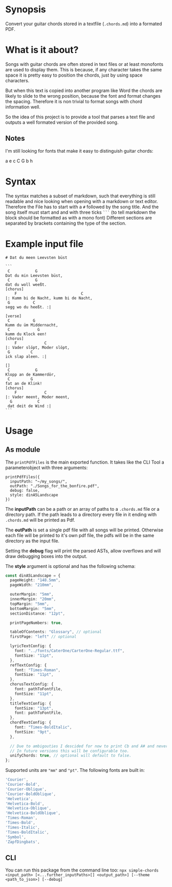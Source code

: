 # Synopsis

Convert your guitar chords stored in a textfile (`.chords.md`) into a formated PDF.

# What is it about?

Songs with guitar chords are often stored in text files or at least monofonts are used to display them.
This is because, if any character takes the same space it is pretty easy to position the chords, just by using space characters.

But when this text is copied into another program like Word the chords are likely to slide to the wrong position, because the font and format changes the spacing.
Therefore it is non trivial to format songs with chord information well.

So the idea of this project is to provide a tool that parses a text file
and outputs a well formated version of the provided song.

## Notes

I'm still looking for fonts that make it easy to distinguish guitar chords:

a e c C G b h

# Syntax

The syntax matches a subset of markdown,
such that everything is still readable and nice looking when opening with a markdown or text editor.
Therefore the File has to start with a `#` followed by the song title.
And the song itself must start and and with three ticks ` ``` ` (to tell markdown the block should be formatted as with a mono font)
Different sections are separated by brackets containing the type of the section.

# Example input file

````
# Dat du meen Leevsten büst

```
 C           G
Dat du min Leevsten büst,
 C           G
dat du woll weeßt.
[chorus]
    F                            C
|: Kumm bi de Nacht, kumm bi de Nacht,
 G          C
segg wo du heeßt. :|

[verse]
 C          G
Kumm du üm Middernacht,
 C            G
kumm du Klock een!
[chorus]
    F            C
|: Vader slöpt, Moder slöpt,
 G         C
ick slap aleen. :|

[]
 C           G
Klopp an de Kammerdör,
 C         G
fat an de Klink!
[chorus]
    F            C
|: Vader meent, Moder meent,
  G           C
 dat deit de Wind :|
```

````

# Usage

## As module

The `printPdfFiles` is the main exported function. It takes like the CLI Tool a parameterobject with three arguments:

```
printPdfFiles({
  inputPath: "~/my_songs/",
  outPath: "./Songs_for_the_bonfire.pdf",
  debug: false,
  style: dinA5Landscape
})
```

The **inputPath** can be a path or an array of paths to a `.chords.md` file or a directory path.
If the path leads to a directory every file in it ending with `.chords.md` will be printed as Pdf.

The **outPath** is set a single pdf file with all songs will be printed.
Otherwise each file will be printed to it's own pdf file, the pdfs will be in the same directory as the input file.

Setting the **debug** flag will print the parsed ASTs, allow overflows and will draw debugging boxes into the output.

The **style** argument is optional and has the following schema:

```typescript
const dinA5Landscape = {
  pageHeight: "148.5mm",
  pageWidth: "210mm",

  outerMargin: "5mm",
  innerMargin: "20mm",
  topMargin: "5mm",
  bottomMargin: "5mm",
  sectionDistance: "12pt",

  printPageNumbers: true,

  tableOfContents: "Glossary", // optional
  firstPage: "left" // optional

  lyricTextConfig: {
    font: "../fonts/CaterOne/CarterOne-Regular.ttf",
    fontSize: "11pt",
  },
  refTextConfig: {
    font: "Times-Roman",
    fontSize: "11pt",
  },
  chorusTextConfig: {
    font: pathToFontFile,
    fontSize: "11pt",
  },
  titleTextConfig: {
    fontSize: "13pt",
    font: pathToFontFile,
  },
  chordTextConfig: {
    font: "Times-BoldItalic",
    fontSize: "9pt",
  },

  // Due to ambigouties I descided for now to print Cb and A# and never any kind of B.
  // In future versions this will be configurable too.
  unifyChords: true, // optional will default to false.
};
```

Supported units are `"mm"` and `"pt"`.
The following fonts are built in:

```typescript
'Courier',
'Courier-Bold',
'Courier-Oblique',
'Courier-BoldOblique',
'Helvetica',
'Helvetica-Bold',
'Helvetica-Oblique',
'Helvetica-BoldOblique',
'Times-Roman',
'Times-Bold',
'Times-Italic',
'Times-BoldItalic',
'Symbol',
'ZapfDingbats',
```

## CLI

You can run this package from the command line too: `npx simple-chords <input_path> [<...further_inputPaths>[] <output_path>] [--theme <path_to_json>] [--debug]`
